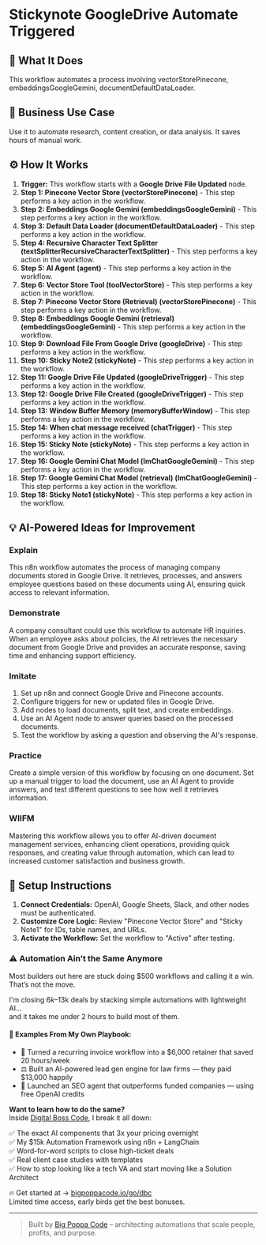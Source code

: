 # Stickynote GoogleDrive Automate Triggered

## 🚀 What It Does
This workflow automates a process involving vectorStorePinecone, embeddingsGoogleGemini, documentDefaultDataLoader.

## 💼 Business Use Case
Use it to automate research, content creation, or data analysis. It saves hours of manual work.

## ⚙️ How It Works
1.  **Trigger:** This workflow starts with a **Google Drive File Updated** node.
2. **Step 1: Pinecone Vector Store (vectorStorePinecone)** - This step performs a key action in the workflow.
3. **Step 2: Embeddings Google Gemini (embeddingsGoogleGemini)** - This step performs a key action in the workflow.
4. **Step 3: Default Data Loader (documentDefaultDataLoader)** - This step performs a key action in the workflow.
5. **Step 4: Recursive Character Text Splitter (textSplitterRecursiveCharacterTextSplitter)** - This step performs a key action in the workflow.
6. **Step 5: AI Agent (agent)** - This step performs a key action in the workflow.
7. **Step 6: Vector Store Tool (toolVectorStore)** - This step performs a key action in the workflow.
8. **Step 7: Pinecone Vector Store (Retrieval) (vectorStorePinecone)** - This step performs a key action in the workflow.
9. **Step 8: Embeddings Google Gemini (retrieval) (embeddingsGoogleGemini)** - This step performs a key action in the workflow.
10. **Step 9: Download File From Google Drive (googleDrive)** - This step performs a key action in the workflow.
11. **Step 10: Sticky Note2 (stickyNote)** - This step performs a key action in the workflow.
12. **Step 11: Google Drive File Updated (googleDriveTrigger)** - This step performs a key action in the workflow.
13. **Step 12: Google Drive File Created (googleDriveTrigger)** - This step performs a key action in the workflow.
14. **Step 13: Window Buffer Memory (memoryBufferWindow)** - This step performs a key action in the workflow.
15. **Step 14: When chat message received (chatTrigger)** - This step performs a key action in the workflow.
16. **Step 15: Sticky Note (stickyNote)** - This step performs a key action in the workflow.
17. **Step 16: Google Gemini Chat Model (lmChatGoogleGemini)** - This step performs a key action in the workflow.
18. **Step 17: Google Gemini Chat Model (retrieval) (lmChatGoogleGemini)** - This step performs a key action in the workflow.
19. **Step 18: Sticky Note1 (stickyNote)** - This step performs a key action in the workflow.

## 💡 AI-Powered Ideas for Improvement
### Explain
This n8n workflow automates the process of managing company documents stored in Google Drive. It retrieves, processes, and answers employee questions based on these documents using AI, ensuring quick access to relevant information.

### Demonstrate
A company consultant could use this workflow to automate HR inquiries. When an employee asks about policies, the AI retrieves the necessary document from Google Drive and provides an accurate response, saving time and enhancing support efficiency.

### Imitate
1. Set up n8n and connect Google Drive and Pinecone accounts.
2. Configure triggers for new or updated files in Google Drive.
3. Add nodes to load documents, split text, and create embeddings.
4. Use an AI Agent node to answer queries based on the processed documents.
5. Test the workflow by asking a question and observing the AI's response.

### Practice
Create a simple version of this workflow by focusing on one document. Set up a manual trigger to load the document, use an AI Agent to provide answers, and test different questions to see how well it retrieves information.

### WIIFM
Mastering this workflow allows you to offer AI-driven document management services, enhancing client operations, providing quick responses, and creating value through automation, which can lead to increased customer satisfaction and business growth.

## 🔧 Setup Instructions
1. **Connect Credentials:** OpenAI, Google Sheets, Slack, and other nodes must be authenticated.
2. **Customize Core Logic:** Review "Pinecone Vector Store" and "Sticky Note1" for IDs, table names, and URLs.
3. **Activate the Workflow:** Set the workflow to "Active" after testing.

### ⚠️ Automation Ain’t the Same Anymore

Most builders out here are stuck doing $500 workflows and calling it a win.  
That’s not the move.  

I'm closing $6k–$13k deals by stacking simple automations with lightweight AI...  
and it takes me under 2 hours to build most of them.

#### 🧠 Examples From My Own Playbook:
- 🔁 Turned a recurring invoice workflow into a $6,000 retainer that saved 20 hours/week  
- ⚖️ Built an AI-powered lead gen engine for law firms — they paid $13,000 happily  
- 🚀 Launched an SEO agent that outperforms funded companies — using free OpenAI credits  

**Want to learn how to do the same?**  
Inside [Digital Boss Code](https://bigpoppacode.io/go/dbc), I break it all down:

✅ The exact AI components that 3x your pricing overnight  
✅ My $15k Automation Framework using n8n + LangChain  
✅ Word-for-word scripts to close high-ticket deals  
✅ Real client case studies with templates  
✅ How to stop looking like a tech VA and start moving like a Solution Architect  

🔥 Get started at → [bigpoppacode.io/go/dbc](https://bigpoppacode.io/go/dbc)  
Limited time access, early birds get the best bonuses.

---
> Built by [Big Poppa Code](https://bigpoppacode.io) – architecting automations that scale people, profits, and purpose.

